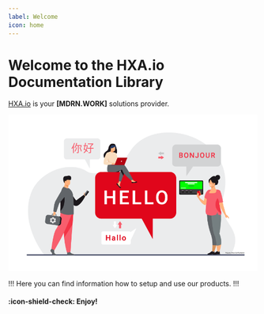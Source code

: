 ```yaml
---
label: Welcome
icon: home
---
```


# Welcome to the HXA.io Documentation Library

[HXA.io](https://hxa.io) is your **[MDRN.WORK]** solutions provider.


![](/images/HXA_EN_Hello_860x538_tr.png)

!!!
Here you can find information how to setup and use our products.
!!!


#### :icon-shield-check: Enjoy!
